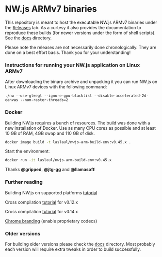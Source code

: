 # NW.js ARMv7 binaries

This repository is meant to host the executable NW.js ARMv7 binaries under the [Releases][1] tab. As a curtesy it also provides the documentation to reproduce these builds (for newer versions under the form of shell scripts). See the [docs][2] directory.

Please note the releases are not necessarily done chronologically. They are done on a best effort basis. Thank you for your understanding!

### Instructions for running your NW.js application on Linux ARMv7

After downloading the binary archive and unpacking it you can run NW.js on Linux ARMv7 devices with the following command:

`./nw --use-gl=egl --ignore-gpu-blacklist --disable-accelerated-2d-canvas --num-raster-threads=2`

### Docker

Building NW.js requires a bunch of resources.
The build was done with a new installation of Docker.
Use as many CPU cores as possible and at least 10 GB of RAM, 4GB swap and 110 GB of disk.

``` Bash
docker image build -t laslaul/nwjs-arm-build-env:v0.45.x .
```

Start the environment:

``` Bash
docker run -it laslaul/nwjs-arm-build-env:v0.45.x
```

Thanks **@gripped**, **@jtg-gg** and **@llamasoft**!

### Further reading

Building NW.js on supported platforms [tutorial][4]

Cross compilation [tutorial][3] for v0.12.x

Cross compilation [tutorial][5] for v0.14.x

[Chrome branding][6] (enable proprietary codecs)

### Older versions

For building older versions please check the [docs][2] directory.
Most probably each version will require extra tweaks in order to build successfully.

[1]: https://github.com/LeonardLaszlo/nw.js-armv7-binaries/releases
[2]: https://github.com/LeonardLaszlo/nw.js-armv7-binaries/tree/master/docs
[3]: http://forum.odroid.com/viewtopic.php?f=52&t=16072
[4]: http://docs.nwjs.io/en/latest/For%20Developers/Building%20NW.js
[5]: https://github.com/nwjs/nw.js/issues/1151#issuecomment-222101059
[6]: http://docs.nwjs.io/en/latest/For%20Developers/Enable%20Proprietary%20Codecs
